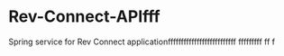 # Rev-Connect-APIfff
Spring service for Rev Connect applicationffffffffffffffffffffffffff
fffffffff
ff
f
